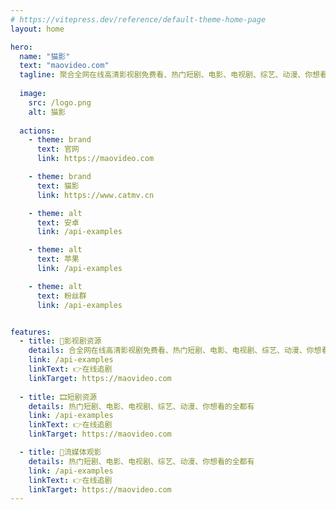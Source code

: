 ```yaml
---
# https://vitepress.dev/reference/default-theme-home-page
layout: home

hero:
  name: "猫影"
  text: "maovideo.com"
  tagline: 聚合全网在线高清影视剧免费看、热门短剧、电影、电视剧、综艺、动漫、你想看的全都有！
  
  image: 
    src: /logo.png
    alt: 猫影
    
  actions:
    - theme: brand
      text: 官网
      link: https://maovideo.com

    - theme: brand
      text: 猫影
      link: https://www.catmv.cn

    - theme: alt
      text: 安卓
      link: /api-examples

    - theme: alt
      text: 苹果
      link: /api-examples

    - theme: alt
      text: 粉丝群
      link: /api-examples


features:
  - title: 🎥影视剧资源
    details: 合全网在线高清影视剧免费看、热门短剧、电影、电视剧、综艺、动漫、你想看的全都有
    link: /api-examples
    linkText: 👉在线追剧
    linkTarget: https://maovideo.com
   
  - title: 🎞短剧资源
    details: 热门短剧、电影、电视剧、综艺、动漫、你想看的全都有
    link: /api-examples
    linkText: 👉在线追剧
    linkTarget: https://maovideo.com

  - title: 📀流媒体观影
    details: 热门短剧、电影、电视剧、综艺、动漫、你想看的全都有
    link: /api-examples
    linkText: 👉在线追剧
    linkTarget: https://maovideo.com
---
```



